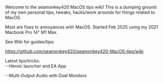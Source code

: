 Welcome to the seamonkey420 MacOS tips wiki!
This is a dumping ground of my own personal tips, tweaks, hacks/work arounds for things related to MacOS. 

Most are fixes to annoyances with MacOS. 
Started Feb 2025 using my 2021 Macbook Pro 14" M1 Max.

See Wiki for guides/tips:

https://github.com/seamonkey420/seamonkey420-MacOS-tips/wiki


Latest tips/tricks:  
--Heroic launcher and EA App

--Multi-Output Audio with Dual Monitors

